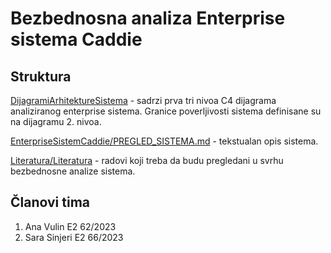 # Bezbednosna analiza Enterprise sistema Caddie

## Struktura

[DijagramiArhitektureSistema](DijagramiArhitektureSistema) - sadrzi prva tri nivoa C4 dijagrama analiziranog enterprise sistema.
Granice poverljivosti sistema definisane su na dijagramu 2. nivoa.

[EnterpriseSistemCaddie/PREGLED_SISTEMA.md](EnterpriseSistemCaddie/PREGLED_SISTEMA.md) - tekstualan opis sistema.

[Literatura/Literatura](Literatura/Literatura.md) - radovi koji treba da budu pregledani u svrhu bezbednosne analize sistema.

## Članovi tima

1. Ana Vulin E2 62/2023
2. Sara Sinjeri E2 66/2023
